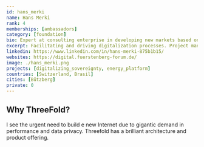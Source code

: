 ```yaml
---
id: hans_merki
name: Hans Merki
rank: 4
memberships: [ambassadors]
category: [foundation]
bio: Expert at consulting enterprise in developing new markets based on changing business models. Facilitate and drive digitalization process. Project management / coaching. Born in Switzerland, studies in electricity & industrial electronics (analog world!). Worked/lived in Australia, USA, Germany,Switzerland. Fourty years of my life worked for USA companies.
excerpt: Facilitating and driving digitalization processes. Project management / coaching.
linkedin: https://www.linkedin.com/in/hans-merki-875b1b15/
websites: https://digital.fuerstenberg-forum.de/
image: ./hans_merki.png
projects: [digitalizing_sovereignty, energy_platform]
countries: [Switzerland, Brasil]
cities: [Bützberg]
private: 0
---
```


## Why ThreeFold?

I see the urgent need to build e new Internet due to gigantic demand in performance and data privacy. Threefold has a brilliant architecture and product offering.